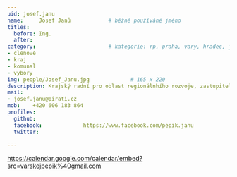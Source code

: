 ```yaml
---
uid: josef.janu
name:     Josef Janů      		# běžně používáné jméno
titles: 
  before: Ing.
  after:
category:                 		# kategorie: rp, praha, vary, hradec, jmk, senat
- clenove
- kraj
- komunal
- vybory
img: people/Josef_Janu.jpg             # 165 x 220
description: Krajský radní pro oblast regionálnhího rozvoje, zastupitel města Karlovy Vary, člen Komise pro tělovýchovu a sport Karlovarského kraje # kratký popis, max 160 znaků
mail:
- josef.janu@pirati.cz
mob:	+420 606 183 864
profiles:
  github:
  facebook:				https://www.facebook.com/pepik.janu
  twitter:
  
---
```


https://calendar.google.com/calendar/embed?src=varskejpepik%40gmail.com

